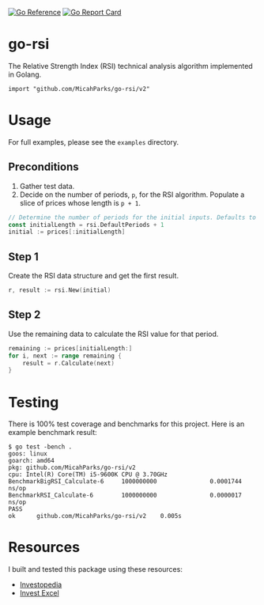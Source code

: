 [![Go Reference](https://pkg.go.dev/badge/github.com/MicahParks/go-rsi/v2.svg)](https://pkg.go.dev/github.com/MicahParks/go-rsi/v2) [![Go Report Card](https://goreportcard.com/badge/github.com/MicahParks/go-rsi/v2)](https://goreportcard.com/report/github.com/MicahParks/go-rsi/v2)
# go-rsi
The Relative Strength Index (RSI) technical analysis algorithm implemented in Golang.

```
import "github.com/MicahParks/go-rsi/v2"
```

# Usage
For full examples, please see the `examples` directory.

## Preconditions
1. Gather test data.
2. Decide on the number of periods, `p`, for the RSI algorithm. Populate a slice of prices whose length is `p + 1`.

```go
// Determine the number of periods for the initial inputs. Defaults to 14.
const initialLength = rsi.DefaultPeriods + 1
initial := prices[:initialLength]
```

## Step 1
Create the RSI data structure and get the first result.
```go
r, result := rsi.New(initial)
```

## Step 2
Use the remaining data to calculate the RSI value for that period.
```go
remaining := prices[initialLength:]
for i, next := range remaining {
	result = r.Calculate(next)
}
```

# Testing
There is 100% test coverage and benchmarks for this project. Here is an example benchmark result:
```
$ go test -bench .
goos: linux
goarch: amd64
pkg: github.com/MicahParks/go-rsi/v2
cpu: Intel(R) Core(TM) i5-9600K CPU @ 3.70GHz
BenchmarkBigRSI_Calculate-6     1000000000               0.0001744 ns/op
BenchmarkRSI_Calculate-6        1000000000               0.0000017 ns/op
PASS
ok      github.com/MicahParks/go-rsi/v2    0.005s
```

# Resources
I built and tested this package using these resources:
* [Investopedia](https://www.investopedia.com/terms/r/rsi.asp)
* [Invest Excel](https://investexcel.net/relative-strength-index-spreadsheet/)
